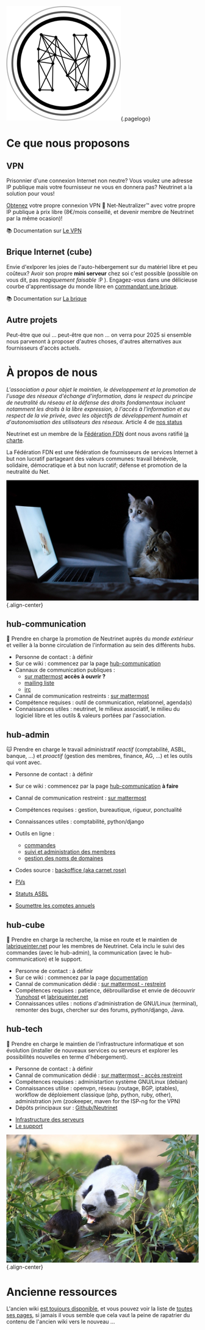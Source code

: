 <!-- TITLE: Neutrinet asbl -->
<!-- SUBTITLE: Fournisseur belge d'accès Internet associatif, par et pour ses utilisateurs·ices -->

![Logo](/uploads/logo.png "Logo"){.pagelogo}

# Ce que nous proposons
## VPN

Prisonnier d'une connexion Internet non neutre?
Vous voulez une adresse IP publique mais votre fournisseur ne vous en donnera pas?
Neutrinet a la solution pour vous!

[Obtenez](https://beta-wiki.neutrinet.be/documentation/vpn/commander) votre propre connexion VPN :closed_lock_with_key: Net-Neutralizer™ avec votre propre IP publique à prix libre (8€/mois conseillé, et devenir membre de Neutrinet par la même ocasion)!

:books: Documentation sur [Le VPN](documentation/vpn)

## Brique Internet (cube)
Envie d'exlporer les joies de l'auto-hébergement sur du matériel libre et peu coûteux?
Avoir son propre **mini serveur** chez soi c'est possible (possible on vous dit, pas *magiquement faisable* :P ).
Engagez-vous dans une délicieuse courbe d'apprentissage du monde libre en [commandant une brique](https://admin.neutrinet.be/).

:books: Documentation sur [La brique](documentation/brique)

## Autre projets

Peut-être que oui ... peut-être que non ... on verra pour 2025 si ensemble nous parvenont à proposer d'autres choses, d'autres alternatives aux fournisseurs d'accès actuels.

# À propos de nous

*L'association a pour objet le maintien, le développement et la promotion de l'usage des réseaux d'échange d'information, dans le respect du principe de neutralité du réseau et la défense des droits fondamentaux incluant notamment les droits à la libre expression, à l'accès à l'information et au respect de la vie privée, avec les objectifs de développement humain et d'autonomisation des utilisateurs des réseaux.* Article 4 de [nos status](http://www.ejustice.just.fgov.be/tsv_pdf/2014/01/21/14021338.pdf) 

Neutrinet est un membre de la [Fédération FDN](https://www.ffdn.org) dont nous avons ratifié [la charte](https://www.ffdn.org/en/node/34).

La Fédération FDN est une fédération de fournisseurs de services Internet à but non lucratif partageant des valeurs communes: travail bénévole, solidaire, démocratique et à but non lucratif; défense et promotion de la neutralité du Net.

![Cats](/uploads/cats.jpg "Cats"){.align-center}

## hub-communication 

:ant: Prendre en charge la promotion de Neutrinet auprès du *monde extérieur* et veiller à la bonne circulation de l'information au sein des différents hubs.

* Personne de contact : à définir
* Sur ce wiki : commencez par la page [hub-communication](hub-communication)
* Cannaux de communication publiques : 
	* [sur mattermost](https://chat.neutrinet.be/neutrinet/channels/town-square)  **accès à ouvrir ?**
	* [mailing liste](mailto:neutrinet@lists.entransition.be)
	* [irc](https://webchat.freenode.net/?channels=neutrinet)
* Cannal de communication restreints : [sur mattermost](https://chat.neutrinet.be/neutrinet/channels/hub-communication)
* Compétence requises : outil de communication, relationnel, agenda(s)
* Connaissances utiles : neutrinet, le milieux associatif, le milieu du logiciel libre et les outils & valeurs portées par l'association.

## hub-admin

:cat: Prendre en charge le travail administratif *reactif* (comptabilité, ASBL, banque, ...) et *proactif* (gestion des membres, finance, AG, ...) et les outils qui vont avec.

- Personne de contact : à définir
- Sur ce wiki : commencez par la page [hub-communication](hub-admin) **à faire**
- Cannal de communication restreint : [sur mattermost](https://chat.neutrinet.be/neutrinet/channels/hub-admin)
- Compétences requises : gestion, bureautique, rigueur, ponctualité
- Connaissances utiles : comptabilité, python/django
- Outils en ligne :
	- [commandes](https://admin.neutrinet.be)
	- [suivi et administration des membres](https://admin.neutrinet.be/admin)
	- [gestion des noms de domaines](https://admin.gandi.net/dashboard/)
- Codes source : [backoffice (aka carnet rose)](https://github.com/Neutrinet/backoffice)

- [PVs](neutrinet/pvs/home)
- [Statuts ASBL](neutrinet/statuts)
- [Soumettre les comptes annuels](neutrinet/comptes-annuels)

## hub-cube

:penguin: Prendre en charge la recherche, la mise en route et le maintien de [labriqueinter.net](http://labriqueinter.net/) pour les membres de 
Neutrinet. Cela inclu le suivi des commandes (avec le hub-admin), la communication (avec le hub-communication) et le support.

* Personne de contact : à définir
* Sur ce wiki : commencez par la page [documentation](documentation/brique)
* Cannal de communication dédié : [sur mattermost - restreint](https://chat.neutrinet.be/neutrinet/channels/hub-cube)
* Compétences requises : patience, débrouillardise et envie de découvrir [Yunohost](https://yunohost.org) et [labriqueinter.net](http://labriqueinter.net/)
* Connaissances utiles : notions d'administration de GNU/Linux (terminal), remonter des bugs, chercher sur des forums, python/django, Java.

## hub-tech

:panda_face: Prendre en charge le maintien de l'infrastructure informatique et son évolution (installer de nouveaux services ou serveurs et explorer les possibilités nouvelles en terme d'hébergement).

* Personne de contact : à définir
* Cannal de communication dédié : [sur mattermost - accès restreint](https://chat.neutrinet.be/neutrinet/channels/hub-tech)
* Compétences requises : administartion système GNU/Linux (debian)
* Connaissances utilse : openvpn, réseau (routage, BGP, iptables), workflow de déploiement classique (php, python, ruby, other), administration jvm (zookeeper, maven for the ISP-ng for the VPN)
* Dépôts principaux sur : [Github/Neutrinet](https://github.com/neutrinet)
 
- [Infrastructure des serveurs](documentation/infra/home)
- [Le support](documentation/support)




![Panda](/uploads/panda.jpg "Panda"){.align-center}


# Ancienne ressources

L'ancien wiki [est toujours disponible](https://wiki-old.neutrinet.be), et vous pouvez voir la liste de [toutes ses pages](https://wiki-old.neutrinet.be/Special:AllPages), si jamais il vous semble que cela vaut la peine de rapatrier du contenu de l'ancien wiki vers le nouveau ...
